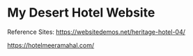 # My Desert Hotel Website

Reference Sites: 
https://websitedemos.net/heritage-hotel-04/

https://hotelmeeramahal.com/